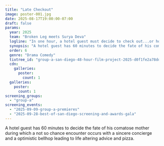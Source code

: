 ```yaml
---
title: "Late Checkout"
image: poster-001.jpg
date: 2025-08-17T19:00:00-07:00
draft: false
params:
  year: 2025
  team: "Broken Leg meets Surya Deva"
  logline: "In one hour, a hotel guest must decide to check out...or hold on for a miracle"
  synopsis: "A hotel guest has 60 minutes to decide the fate of his comatose mother during which a not so chance encounter occurs with a sincere concierge and a optimistic bellhop  leading to life altering advice and pizza. "
  order: 6
  genre: "Drama Comedy"
  tixtree_id: "group-a-san-diego-48-hour-film-project-2025-d0f1fe2a78dd"
  cdn:
    galleries:
      poster:
        count: 1
  galleries:
    poster:
      count: 1
screening_groups:
  - "group-a"
screening_events:
  - "2025-09-09-group-a-premieres"
  - "2025-09-28-best-of-san-diego-screening-and-awards-gala"
---
```

A hotel guest has 60 minutes to decide the fate of his comatose mother during which a not so chance encounter occurs with a sincere concierge and a optimistic bellhop  leading to life altering advice and pizza.
